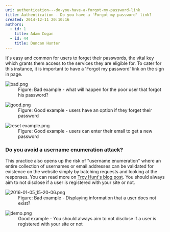 ```yaml
---
uri: authentication---do-you-have-a-forgot-my-password-link
title: Authentication - Do you have a 'Forgot my password' link?
created: 2014-12-11 20:10:16
authors:
  - id: 1
    title: Adam Cogan
  - id: 44
    title: Duncan Hunter
---
```





<span class='intro'> <p>It's easy and common for users to forget their passwords, the vital key which grants
                    them access to the services they are eligible for. To cater for this instance, it
                    is important to have a 'Forgot my password' link on the sign in page.​<br></p> </span>

<dl class="badImage"><dt> 
      <img src="/SiteAssets/authentication-do-you-have-a-forgot-my-password-link/bad.png" alt="bad.png" />
   </dt><dd>Figure&#58; Bad example - what will happen for the poor user that forgot his password?</dd></dl><dl class="goodImage"><dt>
      <img src="/SiteAssets/authentication-do-you-have-a-forgot-my-password-link/good.png" alt="good.png" />
   </dt><dd> Figure&#58; Good example - users have an option if they forget their password</dd></dl><dl class="goodImage"><dt>
      <img src="/SiteAssets/authentication-do-you-have-a-forgot-my-password-link/reset%20example.png" alt="reset example.png" />
   </dt><dd> Figure&#58; Good example - users can enter their email to get a new password</dd></dl><h3>​Do you avoid a&#160;username enumeration attack?<br></h3><p>This practice also opens up the risk of &quot;username enumeration&quot; where an entire collection of usernames or email addresses can be validated for existence on the website simply by batching requests and looking at the responses. You can read more on 
   <a href="http&#58;//www.troyhunt.com/2012/05/everything-you-ever-wanted-to-know.html">Troy Hunt's blog post</a>. You should always aim to not disclose if a user is registered with your site or not.</p><dl class="badImage"><dt>
      <img src="/SiteAssets/authentication-do-you-have-a-forgot-my-password-link/2016-01-05_15-20-06.png" alt="2016-01-05_15-20-06.png" />
   </dt><dd>Figure&#58; Bad example - Displaying information that a user does not exist?</dd></dl><dl class="goodImage"><dt>
      <img src="/SiteAssets/authentication-do-you-have-a-forgot-my-password-link/demo.png" alt="demo.png" />
   </dt><dd>Good example - You should always aim to not disclose if a user is registered with your site or not​<br></dd></dl>


